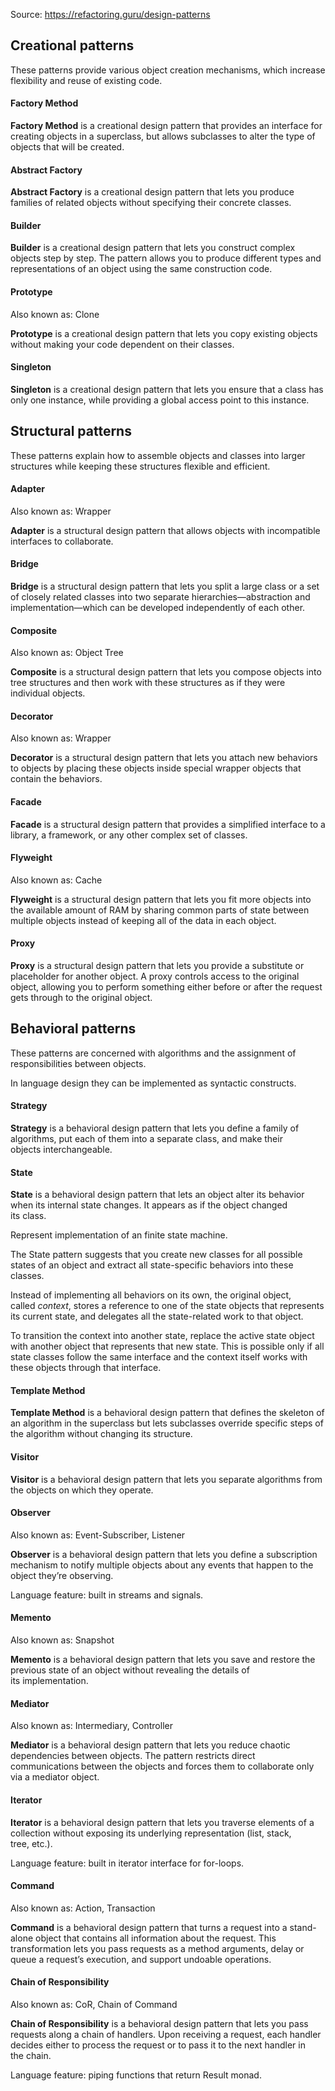 Source: https://refactoring.guru/design-patterns

## Creational patterns

These patterns provide various object creation mechanisms, which increase flexibility and reuse of existing code.

#### Factory Method

**Factory Method** is a creational design pattern that provides an interface for creating objects in a superclass, but allows subclasses to alter the type of objects that will be created.

#### Abstract Factory

**Abstract Factory** is a creational design pattern that lets you produce families of related objects without specifying their concrete classes.

#### Builder

**Builder** is a creational design pattern that lets you construct complex objects step by step. The pattern allows you to produce different types and representations of an object using the same construction code.

#### Prototype

Also known as: Clone

**Prototype** is a creational design pattern that lets you copy existing objects without making your code dependent on their classes.

#### Singleton

**Singleton** is a creational design pattern that lets you ensure that a class has only one instance, while providing a global access point to this instance.

## Structural patterns

These patterns explain how to assemble objects and classes into larger structures while keeping these structures flexible and efficient.

#### Adapter

Also known as: Wrapper

**Adapter** is a structural design pattern that allows objects with incompatible interfaces to collaborate.

#### Bridge

**Bridge** is a structural design pattern that lets you split a large class or a set of closely related classes into two separate hierarchies—abstraction and implementation—which can be developed independently of each other.

#### Composite

Also known as: Object Tree

**Composite** is a structural design pattern that lets you compose objects into tree structures and then work with these structures as if they were individual objects.

#### Decorator

Also known as: Wrapper

**Decorator** is a structural design pattern that lets you attach new behaviors to objects by placing these objects inside special wrapper objects that contain the behaviors.

#### Facade

**Facade** is a structural design pattern that provides a simplified interface to a library, a framework, or any other complex set of classes.

#### Flyweight

Also known as: Cache

**Flyweight** is a structural design pattern that lets you fit more objects into the available amount of RAM by sharing common parts of state between multiple objects instead of keeping all of the data in each object.

#### Proxy

**Proxy** is a structural design pattern that lets you provide a substitute or placeholder for another object. A proxy controls access to the original object, allowing you to perform something either before or after the request gets through to the original object.

## Behavioral patterns

These patterns are concerned with algorithms and the assignment of responsibilities between objects.

In language design they can be implemented as syntactic constructs. 

#### Strategy

**Strategy** is a behavioral design pattern that lets you define a family of algorithms, put each of them into a separate class, and make their objects interchangeable.

#### State

**State** is a behavioral design pattern that lets an object alter its behavior when its internal state changes. It appears as if the object changed its class.

Represent implementation of an finite state machine.

The State pattern suggests that you create new classes for all possible states of an object and extract all state-specific behaviors into these classes.

Instead of implementing all behaviors on its own, the original object, called _context_, stores a reference to one of the state objects that represents its current state, and delegates all the state-related work to that object.

To transition the context into another state, replace the active state object with another object that represents that new state. This is possible only if all state classes follow the same interface and the context itself works with these objects through that interface.

#### Template Method

**Template Method** is a behavioral design pattern that defines the skeleton of an algorithm in the superclass but lets subclasses override specific steps of the algorithm without changing its structure.

#### Visitor

**Visitor** is a behavioral design pattern that lets you separate algorithms from the objects on which they operate.

#### Observer

Also known as: Event-Subscriber, Listener

**Observer** is a behavioral design pattern that lets you define a subscription mechanism to notify multiple objects about any events that happen to the object they’re observing.

Language feature: built in streams and signals.

#### Memento

Also known as: Snapshot

**Memento** is a behavioral design pattern that lets you save and restore the previous state of an object without revealing the details of its implementation.

#### Mediator

Also known as: Intermediary, Controller

**Mediator** is a behavioral design pattern that lets you reduce chaotic dependencies between objects. The pattern restricts direct communications between the objects and forces them to collaborate only via a mediator object.

#### Iterator

**Iterator** is a behavioral design pattern that lets you traverse elements of a collection without exposing its underlying representation (list, stack, tree, etc.).

Language feature: built in iterator interface for for-loops.

#### Command

Also known as: Action, Transaction

**Command** is a behavioral design pattern that turns a request into a stand-alone object that contains all information about the request. This transformation lets you pass requests as a method arguments, delay or queue a request’s execution, and support undoable operations.

#### Chain of Responsibility

Also known as: CoR, Chain of Command

**Chain of Responsibility** is a behavioral design pattern that lets you pass requests along a chain of handlers. Upon receiving a request, each handler decides either to process the request or to pass it to the next handler in the chain.

Language feature: piping functions that return Result monad.

